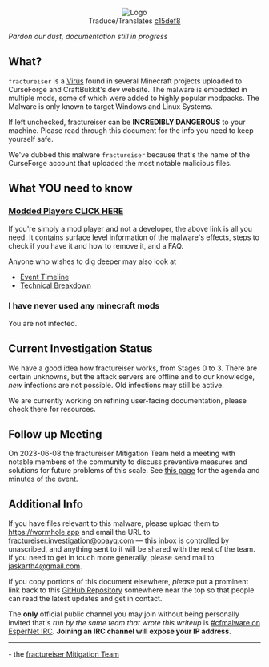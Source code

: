 <p align="center">
    <img src="../../docs/media/logo.svg" alt="Logo"><br>
    Traduce/Translates <a href="https://github.com/fractureiser-investigation/fractureiser/tree/c15def8bf03315cefe24faa564754c6fa8648975">c15def8</a>
</p>

*Pardon our dust, documentation still in progress*

## What?
`fractureiser` is a [Virus](https://en.wikipedia.org/wiki/Computer_virus) found in several Minecraft projects uploaded to CurseForge and CraftBukkit's dev website. The malware is embedded in multiple mods, some of which were added to highly popular modpacks. The Malware is only known to target Windows and Linux Systems.

If left unchecked, fractureiser can be **INCREDIBLY DANGEROUS** to your machine. Please read through this document for the info you need to keep yourself safe.

We've dubbed this malware `fractureiser` because that's the name of the CurseForge account that uploaded the most notable malicious files.  

## What YOU need to know

### [Modded Players CLICK HERE](docs/users.md)

If you're simply a mod player and not a developer, the above link is all you need. It contains surface level information of the malware's effects, steps to check if you have it and how to remove it, and a FAQ.

Anyone who wishes to dig deeper may also look at
* [Event Timeline](docs/timeline.md)
* [Technical Breakdown](docs/tech.md)

### I have never used any minecraft mods

You are not infected.

## Current Investigation Status
We have a good idea how fractureiser works, from Stages 0 to 3. There are certain
unknowns, but the attack servers are offline and to our knowledge, *new* infections are
not possible. Old infections may still be active.

We are currently working on refining user-facing documentation, please check there for
resources.

## Follow up Meeting
On 2023-06-08 the fractureiser Mitigation Team held a meeting with notable members of the community to discuss preventive measures and solutions for future problems of this scale.
See [this page](https://github.com/fractureiser-investigation/fractureiser/blob/main/docs/2023-06-08-meeting.md) for the agenda and minutes of the event.

## Additional Info

If you have files relevant to this malware, please upload them to https://wormhole.app and email the URL to fractureiser.investigation@opayq.com — this inbox is controlled by unascribed, and anything sent to it will be shared with the rest of the team. If you need to get in touch more generally, please send mail to jaskarth4@gmail.com.

If you copy portions of this document elsewhere, *please* put a prominent link back to this [GitHub Repository](https://github.com/fractureiser-investigation/fractureiser) somewhere near the top so that people can read the latest updates and get in contact.

The **only** official public channel you may join without being personally invited that's *run by the same team that wrote this writeup* is [#cfmalware on EsperNet IRC](https://webchat.esper.net/?channels=cfmalware).
**Joining an IRC channel will expose your IP address.**

---

\- the [fractureiser Mitigation Team](docs/credits.md)
